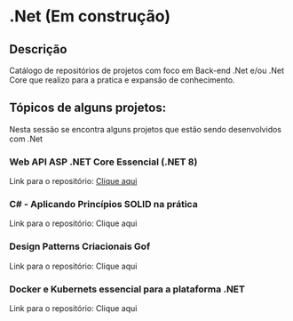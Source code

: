 # .Net (Em construção)

## Descrição

Catálogo de repositórios de projetos com foco em Back-end .Net e/ou .Net Core que realizo para a pratica e expansão de conhecimento.

## Tópicos de alguns projetos:
Nesta sessão se encontra alguns projetos que estão sendo desenvolvidos com .Net 

### Web API ASP .NET Core Essencial (.NET 8)

Link para o repositório: [Clique aqui](https://github.com/jocyneto/WebAPIASPNET)

### C# - Aplicando Princípios SOLID na prática

Link para o repositório: Clique aqui

### Design Patterns Criacionais Gof

Link para o repositório: Clique aqui

### Docker e Kubernets essencial para a plataforma .NET

Link para o repositório: Clique aqui
